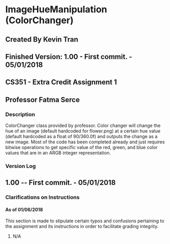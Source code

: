 # ImageHueManipulation (ColorChanger)
## Created By Kevin Tran
## Finished Version: 1.00 - First commit. - 05/01/2018
## CS351 - Extra Credit Assignment 1
## Professor Fatma Serce

### Description
ColorChanger class provided by professor. Color changer will change the hue of an image (default hardcoded for flower.png) at a certain hue value (default hardcoded as a float of 90/360.0f) and outputs the change as a new image. Most of the code has been completed already and just requires bitwise operations to get specific value of the red, green, and blue color values that are in an ARGB integer representation. 

### Version Log
## 1.00 -- First commit. - 05/01/2018

### Clarifications on Instructions
#### As of 01/06/2018
This section is made to stipulate certain typos and confusions pertaining to the assignment and its instructions in order to facilitate grading integrity. 

1. N/A